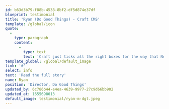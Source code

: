```yaml
---
id: b63d3b79-f88b-4538-8bf2-df5d874e37df
blueprint: testimonial
title: 'Ryan (Do Good Things) - Craft CMS'
template: /global/icon
quote:
  -
    type: paragraph
    content:
      -
        type: text
        text: 'Craft just ticks all the right boxes for the way that New Zealand and Australian agencies work. Once we’d decided to go with Craft CMS, I found SiteHost, and it made my life literally about 20% easier.'
template_global: /global/default_image
link: '#'
select: info
text: 'Read the full story'
name: Ryan
position: 'Director, Do Good Things'
updated_by: 6c786b44-e4ea-4639-9977-27c9d66bb902
updated_at: 1655698013
default_image: testimonial/ryan-m-dgt.jpeg
---
```

